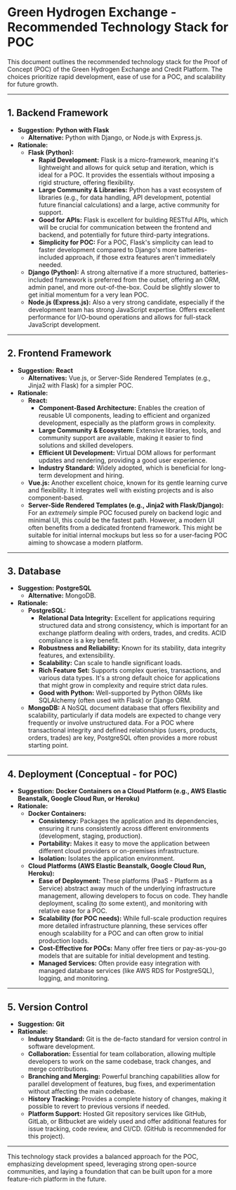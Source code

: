 # Green Hydrogen Exchange - Recommended Technology Stack for POC

This document outlines the recommended technology stack for the Proof of Concept (POC) of the Green Hydrogen Exchange and Credit Platform. The choices prioritize rapid development, ease of use for a POC, and scalability for future growth.

---

## 1. Backend Framework

*   **Suggestion:** **Python with Flask**
    *   **Alternative:** Python with Django, or Node.js with Express.js.
*   **Rationale:**
    *   **Flask (Python):**
        *   **Rapid Development:** Flask is a micro-framework, meaning it's lightweight and allows for quick setup and iteration, which is ideal for a POC. It provides the essentials without imposing a rigid structure, offering flexibility.
        *   **Large Community & Libraries:** Python has a vast ecosystem of libraries (e.g., for data handling, API development, potential future financial calculations) and a large, active community for support.
        *   **Good for APIs:** Flask is excellent for building RESTful APIs, which will be crucial for communication between the frontend and backend, and potentially for future third-party integrations.
        *   **Simplicity for POC:** For a POC, Flask's simplicity can lead to faster development compared to Django's more batteries-included approach, if those extra features aren't immediately needed.
    *   **Django (Python):** A strong alternative if a more structured, batteries-included framework is preferred from the outset, offering an ORM, admin panel, and more out-of-the-box. Could be slightly slower to get initial momentum for a very lean POC.
    *   **Node.js (Express.js):** Also a very strong candidate, especially if the development team has strong JavaScript expertise. Offers excellent performance for I/O-bound operations and allows for full-stack JavaScript development.

---

## 2. Frontend Framework

*   **Suggestion:** **React**
    *   **Alternatives:** Vue.js, or Server-Side Rendered Templates (e.g., Jinja2 with Flask) for a simpler POC.
*   **Rationale:**
    *   **React:**
        *   **Component-Based Architecture:** Enables the creation of reusable UI components, leading to efficient and organized development, especially as the platform grows in complexity.
        *   **Large Community & Ecosystem:** Extensive libraries, tools, and community support are available, making it easier to find solutions and skilled developers.
        *   **Efficient UI Development:** Virtual DOM allows for performant updates and rendering, providing a good user experience.
        *   **Industry Standard:** Widely adopted, which is beneficial for long-term development and hiring.
    *   **Vue.js:** Another excellent choice, known for its gentle learning curve and flexibility. It integrates well with existing projects and is also component-based.
    *   **Server-Side Rendered Templates (e.g., Jinja2 with Flask/Django):** For an *extremely* simple POC focused purely on backend logic and minimal UI, this could be the fastest path. However, a modern UI often benefits from a dedicated frontend framework. This might be suitable for initial internal mockups but less so for a user-facing POC aiming to showcase a modern platform.

---

## 3. Database

*   **Suggestion:** **PostgreSQL**
    *   **Alternative:** MongoDB.
*   **Rationale:**
    *   **PostgreSQL:**
        *   **Relational Data Integrity:** Excellent for applications requiring structured data and strong consistency, which is important for an exchange platform dealing with orders, trades, and credits. ACID compliance is a key benefit.
        *   **Robustness and Reliability:** Known for its stability, data integrity features, and extensibility.
        *   **Scalability:** Can scale to handle significant loads.
        *   **Rich Feature Set:** Supports complex queries, transactions, and various data types. It's a strong default choice for applications that might grow in complexity and require strict data rules.
        *   **Good with Python:** Well-supported by Python ORMs like SQLAlchemy (often used with Flask) or Django ORM.
    *   **MongoDB:** A NoSQL document database that offers flexibility and scalability, particularly if data models are expected to change very frequently or involve unstructured data. For a POC where transactional integrity and defined relationships (users, products, orders, trades) are key, PostgreSQL often provides a more robust starting point.

---

## 4. Deployment (Conceptual - for POC)

*   **Suggestion:** **Docker Containers on a Cloud Platform (e.g., AWS Elastic Beanstalk, Google Cloud Run, or Heroku)**
*   **Rationale:**
    *   **Docker Containers:**
        *   **Consistency:** Packages the application and its dependencies, ensuring it runs consistently across different environments (development, staging, production).
        *   **Portability:** Makes it easy to move the application between different cloud providers or on-premises infrastructure.
        *   **Isolation:** Isolates the application environment.
    *   **Cloud Platforms (AWS Elastic Beanstalk, Google Cloud Run, Heroku):**
        *   **Ease of Deployment:** These platforms (PaaS - Platform as a Service) abstract away much of the underlying infrastructure management, allowing developers to focus on code. They handle deployment, scaling (to some extent), and monitoring with relative ease for a POC.
        *   **Scalability (for POC needs):** While full-scale production requires more detailed infrastructure planning, these services offer enough scalability for a POC and can often grow to initial production loads.
        *   **Cost-Effective for POCs:** Many offer free tiers or pay-as-you-go models that are suitable for initial development and testing.
        *   **Managed Services:** Often provide easy integration with managed database services (like AWS RDS for PostgreSQL), logging, and monitoring.

---

## 5. Version Control

*   **Suggestion:** **Git**
*   **Rationale:**
    *   **Industry Standard:** Git is the de-facto standard for version control in software development.
    *   **Collaboration:** Essential for team collaboration, allowing multiple developers to work on the same codebase, track changes, and merge contributions.
    *   **Branching and Merging:** Powerful branching capabilities allow for parallel development of features, bug fixes, and experimentation without affecting the main codebase.
    *   **History Tracking:** Provides a complete history of changes, making it possible to revert to previous versions if needed.
    *   **Platform Support:** Hosted Git repository services like GitHub, GitLab, or Bitbucket are widely used and offer additional features for issue tracking, code review, and CI/CD. (GitHub is recommended for this project).

---

This technology stack provides a balanced approach for the POC, emphasizing development speed, leveraging strong open-source communities, and laying a foundation that can be built upon for a more feature-rich platform in the future.
